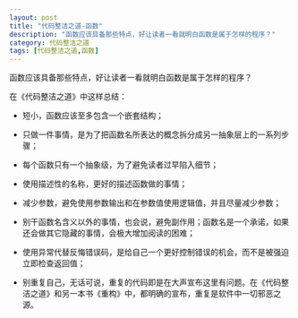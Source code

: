 ```yaml
---
layout: post
title: "代码整洁之道-函数"
description: "函数应该具备那些特点，好让读者一看就明白函数是属于怎样的程序？"
category: 代码整洁之道
tags: [代码整洁之道,函数]
---
```

函数应该具备那些特点，好让读者一看就明白函数是属于怎样的程序？

在《代码整洁之道》中这样总结：

* 短小，函数应该至多包含一个嵌套结构；

* 只做一件事情，是为了把函数名所表达的概念拆分成另一抽象层上的一系列步骤；

* 每个函数只有一个抽象级，为了避免读者过早陷入细节；

* 使用描述性的名称，更好的描述函数做的事情；

* 减少参数，避免使用参数输出和在参数值使用逻辑值，并且尽量减少参数；

* 别干函数名含义以外的事情，也会说，避免副作用；函数名是一个承诺，如果还会做其它隐藏的事情，会极大增加阅读的困难；

* 使用异常代替反悔错误码，是给自己一个更好控制错误的机会，而不是被强迫立即检查返回值；

* 别重复自己，无话可说，重复的代码即是在大声宣布这里有问题。在《代码整洁之道》和另一本书《重构》中，都明确的宣布，重复是软件中一切邪恶之源。
